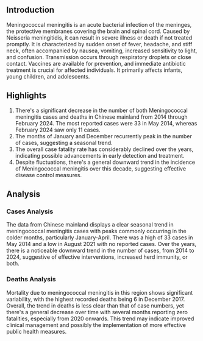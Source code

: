 ## Introduction

Meningococcal meningitis is an acute bacterial infection of the meninges, the protective membranes covering the brain and spinal cord. Caused by Neisseria meningitidis, it can result in severe illness or death if not treated promptly. It is characterized by sudden onset of fever, headache, and stiff neck, often accompanied by nausea, vomiting, increased sensitivity to light, and confusion. Transmission occurs through respiratory droplets or close contact. Vaccines are available for prevention, and immediate antibiotic treatment is crucial for affected individuals. It primarily affects infants, young children, and adolescents.

## Highlights

1. There's a significant decrease in the number of both Meningococcal meningitis cases and deaths in Chinese mainland from 2014 through February 2024. The most reported cases were 33 in May 2014, whereas February 2024 saw only 11 cases.<br/>
2. The months of January and December recurrently peak in the number of cases, suggesting a seasonal trend. <br/>
3. The overall case fatality rate has considerably declined over the years, indicating possible advancements in early detection and treatment.<br/>
4. Despite fluctuations, there's a general downward trend in the incidence of Meningococcal meningitis over this decade, suggesting effective disease control measures.

## Analysis

### Cases Analysis
The data from Chinese mainland displays a clear seasonal trend in meningococcal meningitis cases with peaks commonly occurring in the colder months, particularly January-April. There was a high of 33 cases in May 2014 and a low in August 2021 with no reported cases. Over the years, there is a noticeable downward trend in the number of cases, from 2014 to 2024, suggestive of effective interventions, increased herd immunity, or both.

### Deaths Analysis
Mortality due to meningococcal meningitis in this region shows significant variability, with the highest recorded deaths being 6 in December 2017. Overall, the trend in deaths is less clear than that of case numbers, yet there's a general decrease over time with several months reporting zero fatalities, especially from 2020 onwards. This trend may indicate improved clinical management and possibly the implementation of more effective public health measures.
